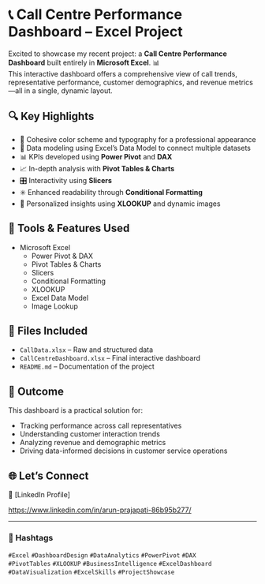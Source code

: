 # 📞 Call Centre Performance Dashboard – Excel Project

Excited to showcase my recent project: a **Call Centre Performance Dashboard** built entirely in **Microsoft Excel**. 📊  
This interactive dashboard offers a comprehensive view of call trends, representative performance, customer demographics, and revenue metrics—all in a single, dynamic layout.

## 🔍 Key Highlights

- 🎨 Cohesive color scheme and typography for a professional appearance
- 🔗 Data modeling using Excel’s Data Model to connect multiple datasets
- 📊 KPIs developed using **Power Pivot** and **DAX**
- 📈 In-depth analysis with **Pivot Tables & Charts**
- 🎛️ Interactivity using **Slicers**
- ✳️ Enhanced readability through **Conditional Formatting**
- 🧠 Personalized insights using **XLOOKUP** and dynamic images

## 🧰 Tools & Features Used

- Microsoft Excel
  - Power Pivot & DAX
  - Pivot Tables & Charts
  - Slicers
  - Conditional Formatting
  - XLOOKUP
  - Excel Data Model
  - Image Lookup

## 📂 Files Included

- `CallData.xlsx` – Raw and structured data
- `CallCentreDashboard.xlsx` – Final interactive dashboard
- `README.md` – Documentation of the project

## 🎯 Outcome

This dashboard is a practical solution for:
- Tracking performance across call representatives
- Understanding customer interaction trends
- Analyzing revenue and demographic metrics
- Driving data-informed decisions in customer service operations

## 🌐 Let’s Connect

💼 [LinkedIn Profile]

 https://www.linkedin.com/in/arun-prajapati-86b95b277/

---

### 📌 Hashtags

`#Excel` `#DashboardDesign` `#DataAnalytics` `#PowerPivot` `#DAX`  
`#PivotTables` `#XLOOKUP` `#BusinessIntelligence` `#ExcelDashboard`  
`#DataVisualization` `#ExcelSkills` `#ProjectShowcase`
